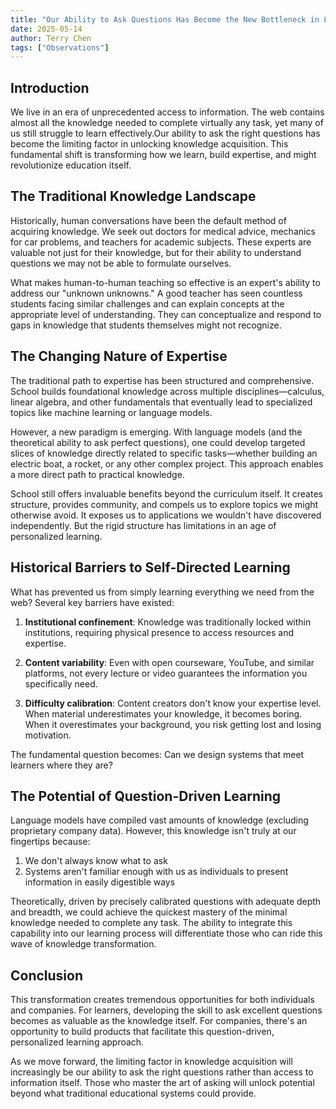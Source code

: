 ```yaml
---
title: "Our Ability to Ask Questions Has Become the New Bottleneck in Learning"
date: 2025-05-14
author: Terry Chen
tags: ["Observations"]
---
```


## Introduction

We live in an era of unprecedented access to information. The web contains almost all the knowledge needed to complete virtually any task, yet many of us still struggle to learn effectively.Our ability to ask the right questions has become the limiting factor in unlocking knowledge acquisition. This fundamental shift is transforming how we learn, build expertise, and might revolutionize education itself.

## The Traditional Knowledge Landscape

Historically, human conversations have been the default method of acquiring knowledge. We seek out doctors for medical advice, mechanics for car problems, and teachers for academic subjects. These experts are valuable not just for their knowledge, but for their ability to understand questions we may not be able to formulate ourselves.

What makes human-to-human teaching so effective is an expert's ability to address our "unknown unknowns." A good teacher has seen countless students facing similar challenges and can explain concepts at the appropriate level of understanding. They can conceptualize and respond to gaps in knowledge that students themselves might not recognize.

## The Changing Nature of Expertise

The traditional path to expertise has been structured and comprehensive. School builds foundational knowledge across multiple disciplines—calculus, linear algebra, and other fundamentals that eventually lead to specialized topics like machine learning or language models.

However, a new paradigm is emerging. With language models (and the theoretical ability to ask perfect questions), one could develop targeted slices of knowledge directly related to specific tasks—whether building an electric boat, a rocket, or any other complex project. This approach enables a more direct path to practical knowledge.

School still offers invaluable benefits beyond the curriculum itself. It creates structure, provides community, and compels us to explore topics we might otherwise avoid. It exposes us to applications we wouldn't have discovered independently. But the rigid structure has limitations in an age of personalized learning.

## Historical Barriers to Self-Directed Learning

What has prevented us from simply learning everything we need from the web? Several key barriers have existed:

1. **Institutional confinement**: Knowledge was traditionally locked within institutions, requiring physical presence to access resources and expertise.

2. **Content variability**: Even with open courseware, YouTube, and similar platforms, not every lecture or video guarantees the information you specifically need.

3. **Difficulty calibration**: Content creators don't know your expertise level. When material underestimates your knowledge, it becomes boring. When it overestimates your background, you risk getting lost and losing motivation.

The fundamental question becomes: Can we design systems that meet learners where they are?

## The Potential of Question-Driven Learning

Language models have compiled vast amounts of knowledge (excluding proprietary company data). However, this knowledge isn't truly at our fingertips because:

1. We don't always know what to ask
2. Systems aren't familiar enough with us as individuals to present information in easily digestible ways

Theoretically, driven by precisely calibrated questions with adequate depth and breadth, we could achieve the quickest mastery of the minimal knowledge needed to complete any task. The ability to integrate this capability into our learning process will differentiate those who can ride this wave of knowledge transformation.

## Conclusion

This transformation creates tremendous opportunities for both individuals and companies. For learners, developing the skill to ask excellent questions becomes as valuable as the knowledge itself. For companies, there's an opportunity to build products that facilitate this question-driven, personalized learning approach.

As we move forward, the limiting factor in knowledge acquisition will increasingly be our ability to ask the right questions rather than access to information itself. Those who master the art of asking will unlock potential beyond what traditional educational systems could provide.